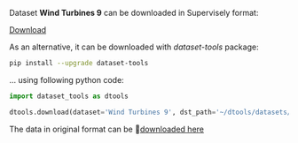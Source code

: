 Dataset **Wind Turbines 9** can be downloaded in Supervisely format:

 [Download](https://assets.supervise.ly/supervisely-supervisely-assets-public/teams_storage/T/x/VX/c3e76sozsdvOl6yInn8bGGDptJmQleZIH4hSIOCDcpYba9zXxEN8HfmUi7nd2K4VO183Y9UCmRKGlBrBjfWfSNeuobXnxZRZRXMleEtjSs2Olozam58LW4rmdZHr.tar)

As an alternative, it can be downloaded with *dataset-tools* package:
``` bash
pip install --upgrade dataset-tools
```

... using following python code:
``` python
import dataset_tools as dtools

dtools.download(dataset='Wind Turbines 9', dst_path='~/dtools/datasets/Wind Turbines 9.tar')
```
The data in original format can be 🔗[downloaded here](https://github.com/lbborkowski/wind-turbine-detector/archive/refs/heads/master.zip)